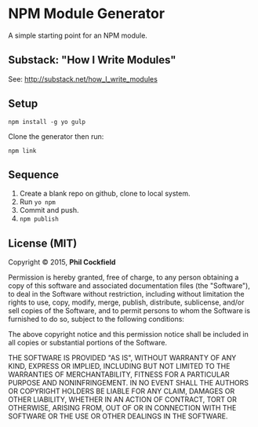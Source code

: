 # NPM Module Generator
A simple starting point for an NPM module.

## Substack: "How I Write Modules"
See: http://substack.net/how_I_write_modules


## Setup

    npm install -g yo gulp

Clone the generator then run:

    npm link


## Sequence
1. Create a blank repo on github, clone to local system.
2. Run `yo npm`
4. Commit and push.
5. `npm publish`



## License (MIT)

Copyright © 2015, **Phil Cockfield**

Permission is hereby granted, free of charge, to any person obtaining a copy
of this software and associated documentation files (the "Software"), to deal
in the Software without restriction, including without limitation the rights
to use, copy, modify, merge, publish, distribute, sublicense, and/or sell
copies of the Software, and to permit persons to whom the Software is
furnished to do so, subject to the following conditions:

The above copyright notice and this permission notice shall be included in
all copies or substantial portions of the Software.

THE SOFTWARE IS PROVIDED "AS IS", WITHOUT WARRANTY OF ANY KIND, EXPRESS OR
IMPLIED, INCLUDING BUT NOT LIMITED TO THE WARRANTIES OF MERCHANTABILITY,
FITNESS FOR A PARTICULAR PURPOSE AND NONINFRINGEMENT. IN NO EVENT SHALL THE
AUTHORS OR COPYRIGHT HOLDERS BE LIABLE FOR ANY CLAIM, DAMAGES OR OTHER
LIABILITY, WHETHER IN AN ACTION OF CONTRACT, TORT OR OTHERWISE, ARISING FROM,
OUT OF OR IN CONNECTION WITH THE SOFTWARE OR THE USE OR OTHER DEALINGS IN
THE SOFTWARE.
